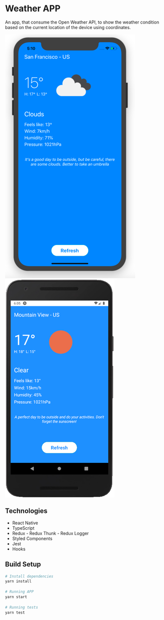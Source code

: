 # Weather APP

An app, that consume the Open Weather API, to show the weather condition based on the current location of the device using coordinates.

![alt text](https://github.com/yurisamagaia/weather/blob/master/assets/screenshot_ios.png)
![alt text](https://github.com/yurisamagaia/weather/blob/master/assets/screenshot_android.png)

## Technologies
- React Native
- TypeScript
- Redux - Redux Thunk - Redux Logger
- Styled Components
- Jest
- Hooks

## Build Setup

``` bash
# Install dependencies
yarn install

# Running APP
yarn start

# Running tests
yarn test
```